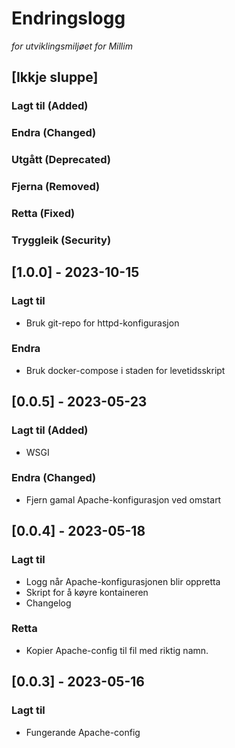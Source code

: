 # Endringslogg
_for utviklingsmiljøet for Millim_

## [Ikkje sluppe]

### Lagt til (Added)
### Endra (Changed)
### Utgått (Deprecated)
### Fjerna (Removed)
### Retta (Fixed)
### Tryggleik (Security)

## [1.0.0] - 2023-10-15

### Lagt til
- Bruk git-repo for httpd-konfigurasjon

### Endra
- Bruk docker-compose i staden for levetidsskript

## [0.0.5] - 2023-05-23

### Lagt til (Added)
- WSGI

### Endra (Changed)
- Fjern gamal Apache-konfigurasjon ved omstart

## [0.0.4] - 2023-05-18

### Lagt til

- Logg når Apache-konfigurasjonen blir oppretta
- Skript for å køyre kontaineren
- Changelog

### Retta

- Kopier Apache-config til fil med riktig namn.

## [0.0.3] - 2023-05-16

### Lagt til

- Fungerande Apache-config

